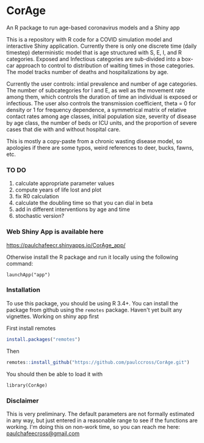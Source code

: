 CorAge
=====================================================================================
An R package to run age-based coronavirus models and a Shiny app

This is a repository with R code for a COVID simulation model and interactive Shiny application. Currently there is only one discrete time (daily timestep) deterministic model that is age structured with S, E, I, and R categories. Exposed and Infectious categories are sub-divided into a box-car approach to control to distribution of waiting times in those categories. The model tracks number of deaths and hospitalizations by age. 

Currently the user controls: intial prevalence and number of age categories. The number of subcategories for I and E, as well as the movement rate among them, which controls the duration of time an individual is exposed or infectious. The user also controls the transmission coefficient, theta = 0 for density or 1 for frequency dependence, a symmetrical matrix of relative contact rates among age classes, initial population size, severity of disease by age class, the number of beds or ICU units, and the proportion of severe cases that die with and without hospital care. 

This is mostly a copy-paste from a chronic wasting disease model, so apologies if there are some typos, weird references to deer, bucks, fawns, etc.

### TO DO ###
1. calculate appropriate parameter values  
2. compute years of life lost and plot  
3. fix R0 calculation  
4. calculate the doubling time so that you can dial in beta  
5. add in different interventions by age and time  
6. stochastic version?  

### Web Shiny App is available here ###

https://paulchafeecr.shinyapps.io/CorAge_app/

Otherwise install the R package and run it locally using the following command: 

```
launchApp("app")
```


### Installation ###

To use this package, you should be using R 3.4+. You can install the package from github using the `remotes` package. Haven't yet built any vignettes. Working on shiny app first

First install remotes

```r
install.packages("remotes")
```
Then 
```r
remotes::install_github("https://github.com/paulccross/CorAge.git")
```

You should then be able to load it with
```
library(CorAge)
```

### Disclaimer ###

This is very preliminary. The default parameters are not formally estimated in any way, but just entered in a reasonable range to see if the functions are working. I'm doing this on non-work time, so you can reach me here: paulchafeecross@gmail.com


